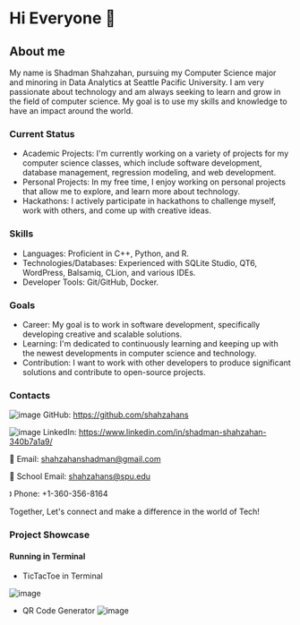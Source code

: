 # Hi Everyone 👋
## About me 
My name is Shadman Shahzahan, pursuing my Computer Science major and minoring in Data Analytics at Seattle Pacific University. I am very passionate about technology and am always seeking to learn and grow in the field of computer science. My goal is to use my skills and knowledge to have an impact around the world.

### Current Status
* Academic Projects: I'm currently working on a variety of projects for my computer science classes, which include software development, database management, regression modeling, and web development.
* Personal Projects: In my free time, I enjoy working on personal projects that allow me to explore, and learn more about technology.
* Hackathons: I actively participate in hackathons to challenge myself, work with others, and come up with creative ideas.

### Skills
* Languages: Proficient in C++, Python, and R.
* Technologies/Databases: Experienced with SQLite Studio, QT6, WordPress, Balsamiq, CLion, and various IDEs.
* Developer Tools: Git/GitHub, Docker.

### Goals
* Career: My goal is to work in software development, specifically developing creative and scalable solutions.
* Learning: I'm dedicated to continuously learning and keeping up with the newest developments in computer science and technology.
* Contribution: I want to work with other developers to produce significant solutions and contribute to open-source projects.

### Contacts
![image](https://github.com/shahzahans/shahzahans/assets/145942385/1bc0e568-b9e4-4051-abf6-676d7e11c578)
GitHub: https://github.com/shahzahans

![image](https://github.com/shahzahans/shahzahans/assets/145942385/d0cda9c8-860a-4bf6-9094-aa322deb1a42)
LinkedIn: https://www.linkedin.com/in/shadman-shahzahan-340b7a1a9/

📧 Email: shahzahanshadman@gmail.com

📧 School Email: shahzahans@spu.edu

🕽 Phone: +1-360-356-8164

Together, Let's connect and make a difference in the world of Tech!

### Project Showcase

#### Running in Terminal

- TicTacToe in Terminal

![image](https://github.com/shahzahans/shahzahans/assets/145942385/34d7e537-8e0b-4ccf-a5f5-fbb944e8e4f1)

- QR Code Generator
![image](https://github.com/shahzahans/shahzahans/assets/145942385/ae513fc8-2ffb-438a-ac39-8bece442407d)




